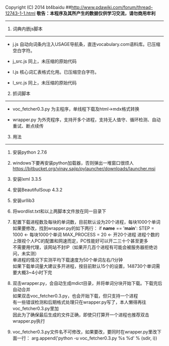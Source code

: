 Copyright (C) 2014 bt4baidu
##http://www.pdawiki.com/forum/thread-12743-1-1.html
**敬告：本程序及其所产生的数据仅供学习交流，请勿商用牟利**
***
1. 词典内嵌js脚本
--------------------
* j.js
自动向词条内注入USAGE导航条，直连vocabulary.com语料库。已压缩空白字符。

* j_src.js
同上，未压缩的原始代码

* l.js
核心词汇表格式化用。已压缩空白字符。

* l_src.js
同上，未压缩的原始代码

2. 抓词脚本
----------------
* voc_fetcher0.3.py
为主程序，单线程下载及html->mdx格式转换

* wrapper.py
为外壳程序，支持开多个进程，支持无人值守、循环检测、自动重试、断点续传

3. 用法
----------------
1. 安装python 2.7.6

2. windows下要再安装python加载器，否则弹出一堆窗口很烦人  
https://bitbucket.org/vinay.sajip/pylauncher/downloads/launcher.msi

3. 安装lxml 3.3.5

4. 安装BeautifulSoup 4.3.2

5. 安装urllib3

6. 将wordlist.txt和以上两脚本文件放在同一目录下

7. 配置下载进程数及每块的单词数，目前默认设为20个进程，每块1000个单词  
如果要修改，找到wrapper.py的如下两行：
  if __name__ == '__main__':
    STEP = 1000        <- 每块1000个单词
    MAX_PROCESS = 20   <- 开20个进程
进程个数的上限视个人PC的配置和网速而定，PC性能好可以开二三十个甚至更多  
不需要用代理，该网站不封IP（如果开几百个进程有可能会被服务器拒绝访问，未实测）  
单进程的情况下实测平均下载速度为50个单词左右/1分钟  
如果下载单词量大建议多开进程，按目前默认15个的设置，148730个单词需要大概3~4小时下完  

8. 双击wrapper.py，会自动生成mdict目录，并将单词分块开始下载。下载完后自动合并  
如果双击voc_fetcher0.3.py，也会开始下载，但只支持一个进程  
有一些错误检测和后期格式处理只在wrapper.py写了，本人懒得再往voc_fetcher0.3.py里加  
因此为了确保最后生成的文件正确，即使只打算开一个进程也推荐双击wrapper.py执行  

9. voc_fetcher0.3.py文件名不可修改，如果要改，要同时在wrapper.py里改下面一行：
  arg.append('python -u voc_fetcher0.3.py %s %d' % (sdir, i))
